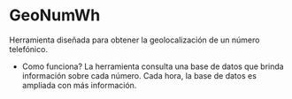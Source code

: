 # GeoNumWh
Herramienta diseñada para obtener la geolocalización de un número telefónico.
- Como funciona?
 La herramienta consulta una base de datos que brinda información sobre cada número. Cada hora, la base de datos es ampliada con más información.
